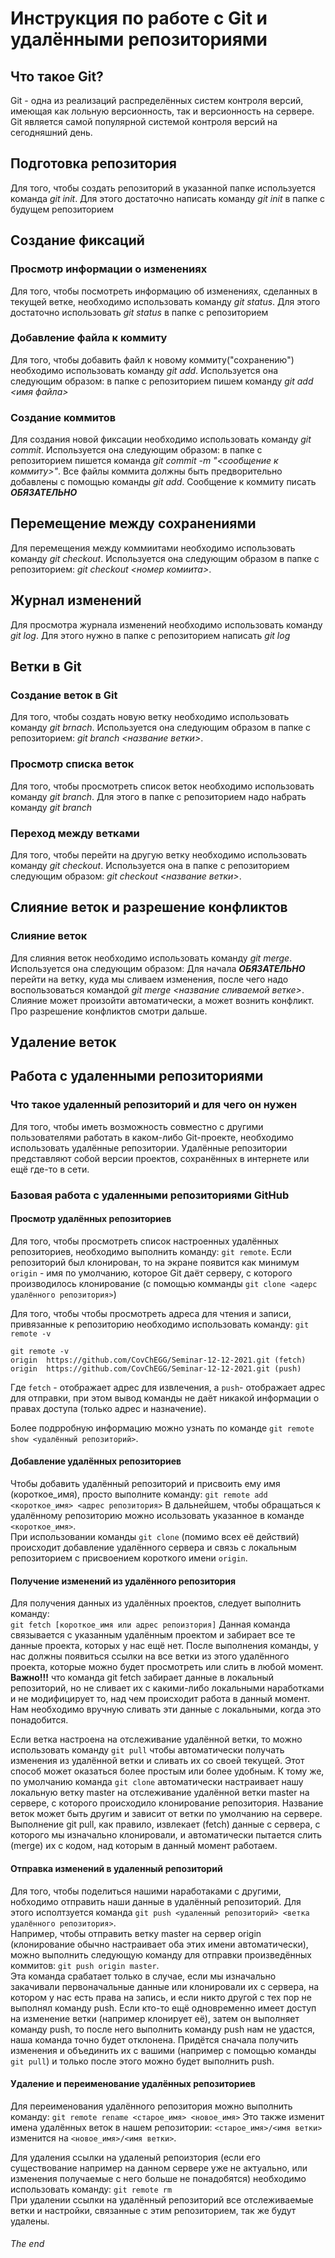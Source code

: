 # Инструкция по работе с Git и удалёнными репозиториями

## Что такое Git?

Git - одна из реализаций распределённых систем контроля версий, имеющая как лольную версионность, так и версионность на сервере. Git является самой популярной системой контроля версий на сегодняшний день.

## Подготовка репозитория
Для того, чтобы создать репозиторий в указанной папке используется команда *git init*. Для этого достаточно написать команду *git init* в папке с будущем репозиторием

## Создание фиксаций
### Просмотр информации о изменениях

Для того, чтобы посмотреть информацию об изменениях, сделанных в текущей ветке, необходимо использовать команду *git status*. Для этого достаточно использовать *git status* в папке с репозиторием

### Добавление файла к коммиту
Для того, чтобы добавить файл к новому коммиту("сохранению") необходимо использовать команду *git add*. Используется она следующим образом: в папке с репозиторием пишем команду *git add <имя файла>*

### Создание коммитов

Для создания новой фиксации необходимо использовать команду *git commit*. Используется она следующим образом: в папке с репозиторием пишется команда *git commit -m "<сообщение к коммиту>"*. Все файлы коммита должны быть предворительно добавлены с помощью команды *git add*. Сообщение к коммиту писать ***ОБЯЗАТЕЛЬНО***

## Перемещение между сохранениями
Для перемещения между коммиитами необходимо использовать команду *git checkout*. Используется она следующим образом в папке с репозиторием: *git checkout <номер комиита>*.

## Журнал изменений
Для просмотра журнала изменений необходимо использовать команду *git log*. Для этого нужно в папке с репозиторием написать *git log*

## Ветки в Git
### Создание веток в Git
Для того, чтобы создать новую ветку необходимо использовать команду *git brnach*. Используется она следующим образом в папке с репозиторием: *git branch <название ветки>*.
### Просмотр списка веток
Для того, чтобы просмотреть список веток необходимо использовать команду *git branch*. Для этого в папке с репозиторием надо набрать команду *git branch*

### Переход между ветками
Для того, чтобы перейти на другую ветку необходимо использовать команду *git checkout*. Используется она в папке с репозиторием следующим образом: *git checkout <название ветки>*.

## Слияние веток и разрешение конфликтов
### Слияние веток
Для слияния веток необходимо использовать команду *git merge*. Используется она следующим образом: Для начала ***ОБЯЗАТЕЛЬНО*** перейти на ветку, куда мы сливаем изменения, после чего надо воспользоваться командой *git merge <название сливаемой ветке>*. Слияние может произойти автоматически, а может вознить конфликт. Про разрешение конфликтов смотри дальше.

## Удаление веток

## Работа с удаленными репозиториями

### Что такое удаленный репозиторий и для чего он нужен

Для того, чтобы иметь возможность совместно с другими пользователями работать в каком-либо Git-проекте, необходимо использовать удалённые репозитории. Удалённые репозитории представляют собой версии проектов, сохранённых в интернете или ещё где-то в сети.

### Базовая работа с удаленными репозиториями GitHub

#### Просмотр удалённых репозиториев

Для того, чтобы просмотреть список настроенных удалённых репозиториев, необходимо выполнить команду: `git remote`. Если репозиторий был клонирован, то на экране появится как минимум `origin` - имя по умолчанию, которое Git даёт серверу, с которого производилось клонирование (с помощью комманды `git clone <адерс удалённого репозитория>`)

Для того, чтобы чтобы просмотреть адреса для чтения и записи, привязанные к репозиторию необходимо использовать команду: `git remote -v`

    git remote -v
    origin  https://github.com/CovChEGG/Seminar-12-12-2021.git (fetch)
    origin  https://github.com/CovChEGG/Seminar-12-12-2021.git (push)

Где `fetch` - отображает адрес для извлечения, а `push`- отображает адрес для отправки, при этом вывод команды не даёт никакой информации о правах доступа (только адрес и назначение).

Более подрробную информацию можно узнать по команде `git remote show <удалённый репозиторий>`.

#### Добавление удалённых репозиториев

Чтобы добавить удалённый репозиторий и присвоить ему имя (короткое_имя), просто выполните команду:
`git remote add <короткое_имя> <адрес репозитория>`
В дальнейшем, чтобы обращаться к удалённому репозиторию можно исользовать указанное в команде `<короткое_имя>`.  
При использовании команды `git clone` (помимо всех её действий) происходит добавление удалённого сервера и связь с локальным репозиторием с присвоением короткого имени `origin`.

#### Получение изменений из удалённого репозитория

Для получения данных из удалённых проектов, следует выполнить команду:  
`git fetch [короткое_имя или адрес репоизтория]`
Данная команда связывается с указанным удалённым проектом и забирает все те данные проекта, которых у нас ещё нет. После выполнения команды, у нас должны появиться ссылки на все ветки из этого удалённого проекта, которые можно будет просмотреть или слить в любой момент.
**Важно!!!** что команда git fetch забирает данные в локальный репозиторий, но не сливает их с какими-либо локальными наработками и не модифицирует то, над чем происходит работа в данный момент. Нам необходимо вручную сливать эти данные с локальными, когда это понадобится.

Если ветка настроена на отслеживание удалённой ветки, то можно использовать команду `git pull` чтобы автоматически получать изменения из удалённой ветки и сливать их со своей текущей. Этот способ может оказаться более простым или более удобным. К тому же, по умолчанию команда `git clone` автоматически настраивает нашу локальную ветку master на отслеживание удалённой ветки master на сервере, с которого происходило клонирование репозитория. Название веток может быть другим и зависит от ветки по умолчанию на сервере. Выполнение git pull, как правило, извлекает (fetch) данные с сервера, с которого мы изначально клонировали, и автоматически пытается слить (merge) их с кодом, над которым в данный момент работаем.

#### Отправка изменений в удаленный репозиторий

Для того, чтобы поделиться нашими наработаками с другими, нобходимо отправить наши данные в удалённый репозиторий. Для этого исполтзуется команда `git push <удаленный репозиторий> <ветка удалённого репозитория>`.   
Например, чтобы отправить ветку master на сервер origin (клонирование обычно настраивает оба этих имени автоматически), можно выполнить следующую команду для отправки произведённых коммитов: `git push origin master`.  
Эта команда срабатает только в случае, если мы изначально закачивали первоначальные данные или клонировали их с сервера, на котором у нас есть права на запись, и если никто другой с тех пор не выполнял команду push. Если кто-то ещё одновременно имеет доступ на изменение ветки (например клонирует её), затем он выполняет команду push, то после него выполнить команду push нам не удастся, наша команда точно будет отклонена. Придётся сначала получить изменения и объединить их с вашими (например с помощью команды `git pull`) и только после этого можно будет выполнить push.

#### Удаление и переименование удалённых репозиториев

Для переименования удалённого репозитория можно выполнить команду: `git remote rename <старое_имя> <новое_имя>`
Это также изменит имена удалённых веток в нашем репозитории: `<старое_имя>/<имя ветки>` изменится на `<новое_имя>/<имя ветки>`.

Для удаления ссылки на удаленый репоизтория (если его существование например на данном сервере уже не актуально, или изменения получаемые с него больше не понадобятся) необходимо использовать команду: `git remote rm`  
При удалении ссылки на удалённый репозиторий все отслеживаемые ветки и настройки, связанные с этим репозиторием, так же будут удалены.

###### The end
